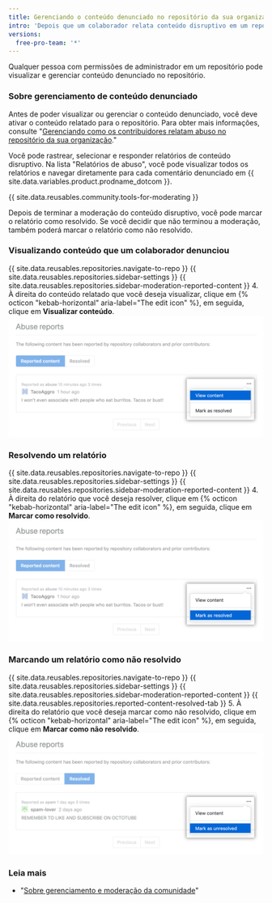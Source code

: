 ```yaml
---
title: Gerenciando o conteúdo denunciado no repositório da sua organização
intro: 'Depois que um colaborador relata conteúdo disruptivo em um repositório, os mantenedores do repositório podem exibir e gerenciar o relatório.'
versions:
  free-pro-team: '*'
---
```


Qualquer pessoa com permissões de administrador em um repositório pode visualizar e gerenciar conteúdo denunciado no repositório.

### Sobre gerenciamento de conteúdo denunciado

Antes de poder visualizar ou gerenciar o conteúdo denunciado, você deve ativar o conteúdo relatado para o repositório. Para obter mais informações, consulte "[Gerenciando como os contribuidores relatam abuso no repositório da sua organização](/github/building-a-strong-community/managing-how-contributors-report-abuse-in-your-organizations-repository)."

Você pode rastrear, selecionar e responder relatórios de conteúdo disruptivo. Na lista "Relatórios de abuso", você pode visualizar todos os relatórios e navegar diretamente para cada comentário denunciado em {{ site.data.variables.product.prodname_dotcom }}.

{{ site.data.reusables.community.tools-for-moderating }}

Depois de terminar a moderação do conteúdo disruptivo, você pode marcar o relatório como resolvido. Se você decidir que não terminou a moderação, também poderá marcar o relatório como não resolvido.

### Visualizando conteúdo que um colaborador denunciou

{{ site.data.reusables.repositories.navigate-to-repo }}
{{ site.data.reusables.repositories.sidebar-settings }}
{{ site.data.reusables.repositories.sidebar-moderation-reported-content }}
4. À direita do conteúdo relatado que você deseja visualizar, clique em {% octicon "kebab-horizontal" aria-label="The edit icon" %}, em seguida, clique em **Visualizar conteúdo**. !["Visualizar conteúdo" no menu suspenso Editar para conteúdo denunciado](/assets/images/help/repository/reported-content-report-view-content.png)

### Resolvendo um relatório

{{ site.data.reusables.repositories.navigate-to-repo }}
{{ site.data.reusables.repositories.sidebar-settings }}
{{ site.data.reusables.repositories.sidebar-moderation-reported-content }}
4. À direita do relatório que você deseja resolver, clique em {% octicon "kebab-horizontal" aria-label="The edit icon" %}, em seguida, clique em **Marcar como resolvido**. !["Marcar como resolvido" no menu suspenso Editar para conteúdo denunciado](/assets/images/help/repository/reported-content-mark-report-as-resolved.png)

### Marcando um relatório como não resolvido

{{ site.data.reusables.repositories.navigate-to-repo }}
{{ site.data.reusables.repositories.sidebar-settings }}
{{ site.data.reusables.repositories.sidebar-moderation-reported-content }}
{{ site.data.reusables.repositories.reported-content-resolved-tab }}
5. À direita do relatório que você deseja marcar como não resolvido, clique em {% octicon "kebab-horizontal" aria-label="The edit icon" %}, em seguida, clique em **Marcar como não resolvido**. !["Marcar como não resolvido" no menu suspenso Editar para conteúdo denunciado](/assets/images/help/repository/reported-content-mark-report-as-unresolved.png)

### Leia mais

- "[Sobre gerenciamento e moderação da comunidade](/github/building-a-strong-community/about-community-management-and-moderation)"
